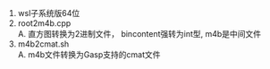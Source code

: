 1. wsl子系统版64位
2. root2m4b.cpp <br>
  A. 直方图转换为2进制文件， bincontent强转为int型, m4b是中间文件
3. m4b2cmat.sh <br>
  A. m4b文件转换为Gasp支持的cmat文件  

